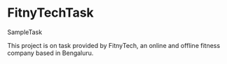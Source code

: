 # FitnyTechTask
SampleTask

This project is on task provided by FitnyTech, an online and offline fitness company based in Bengaluru.
